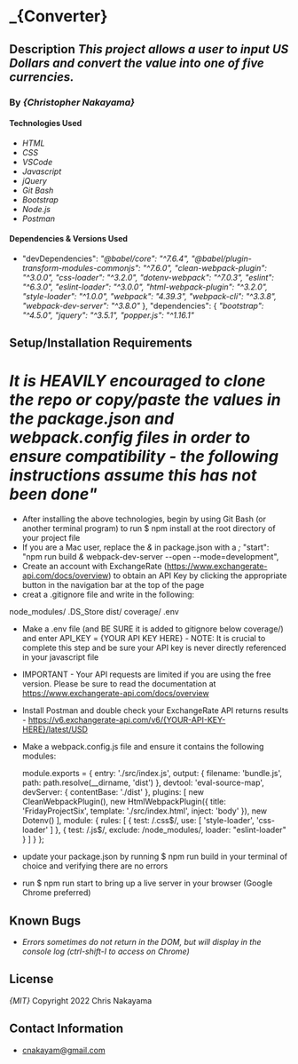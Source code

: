 # _{Converter}

## Description _This project allows a user to input US Dollars and convert the value into one of five currencies._

### By _{Christopher Nakayama}_


#### Technologies Used

* _HTML_
* _CSS_
* _VSCode_
* _Javascript_
* _jQuery_
* _Git Bash_
* _Bootstrap_
* _Node.js_
* _Postman_

#### Dependencies & Versions Used
* "devDependencies":
    _"@babel/core": "^7.6.4",_
    _"@babel/plugin-transform-modules-commonjs": "^7.6.0",_
    _"clean-webpack-plugin": "^3.0.0",_
    _"css-loader": "^3.2.0",_
    _"dotenv-webpack": "^7.0.3",_
    _"eslint": "^6.3.0",_
    _"eslint-loader": "^3.0.0",_
    _"html-webpack-plugin": "^3.2.0",_
    _"style-loader": "^1.0.0",_
    _"webpack": "4.39.3",_
    _"webpack-cli": "^3.3.8",_
    _"webpack-dev-server": "^3.8.0"_
  },
  "dependencies": {
    _"bootstrap": "^4.5.0",_
    _"jquery": "^3.5.1",_
    _"popper.js": "^1.16.1"_




## Setup/Installation Requirements
# _It is HEAVILY encouraged to clone the repo or copy/paste the values in the package.json and webpack.config files in order to ensure compatibility - the following instructions assume this has not been done"_

* After installing the above technologies, begin by using Git Bash (or another terminal program) to run $ npm install at the root directory of your project file
* If you are a Mac user, replace the _&_ in package.json  with a _;_ "start": "npm run build _&_ webpack-dev-server --open --mode=development",
* Create an account with ExchangeRate (https://www.exchangerate-api.com/docs/overview) to obtain an API Key by clicking the appropriate button in the navigation bar at the top of the page
* creat a .gitignore file and write in the following:

node_modules/
.DS_Store
dist/
coverage/
.env

* Make a .env file (and BE SURE it is added to gitignore below coverage/) and enter API_KEY = {YOUR API KEY HERE} - NOTE: It is crucial to complete this step and be sure your API key is never directly referenced in your javascript file
* IMPORTANT - Your API requests are limited if you are using the free version. Please be sure to read the documentation at https://www.exchangerate-api.com/docs/overview
* Install Postman and double check your ExchangeRate API returns results - https://v6.exchangerate-api.com/v6/{YOUR-API-KEY-HERE}/latest/USD
* Make a webpack.config.js file and ensure it contains the following modules:

    module.exports = {
      entry: './src/index.js',
      output: {
        filename: 'bundle.js',
        path: path.resolve(__dirname, 'dist')
      },
      devtool: 'eval-source-map',
      devServer: {
        contentBase: './dist'
      },
      plugins: [
        new CleanWebpackPlugin(),
        new HtmlWebpackPlugin({
          title: 'FridayProjectSix',
          template: './src/index.html',
          inject: 'body'
        }),
        new Dotenv()
      ],
      module: {
        rules: [
          {
            test: /\.css$/,
            use: [
              'style-loader',
              'css-loader'
            ]
          },
          {
            test: /\.js$/,
            exclude: /node_modules/,
            loader: "eslint-loader"
          }
        ]
      }
    };
* update your package.json by running $ npm run build in your terminal of choice and verifying there are no errors
* run $ npm run start to bring up a live server in your browser (Google Chrome preferred)


## Known Bugs
* _Errors sometimes do not return in the DOM, but will display in the console log (ctrl-shift-I to access on Chrome)_

## License
_{MIT}_ Copyright 2022 Chris Nakayama

## Contact Information
* cnakayam@gmail.com